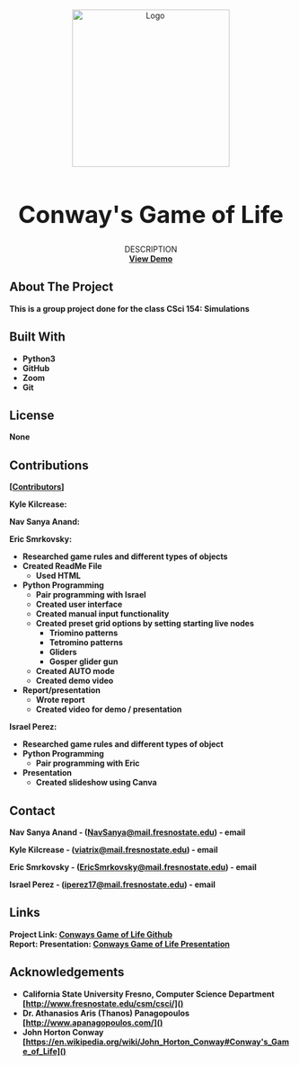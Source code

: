 <!-- PROJECT LOGO -->
<br />
<p align="center">
  <a href="https://github.com/IPrz17/cs154-CGOL">
    <img src="https://github.com/NavSanya/AsthmaTravels/blob/main/Images/Logo1.png" alt="Logo" width="280" height="280">
  </a>

  <h1 style="font-size:300%;" align="center" >Conway's Game of Life</h1>

  <p align="center">
     DESCRIPTION
    <br />
    <a href="https://github.com/IPrz17/cs154-CGOL"><strong>View Demo</a>
  </p>
</p>

<!-- ABOUT THE PROJECT -->
## About The Project
This is a group project done for the class CSci 154: Simulations

## Built With

* Python3[]()
* GitHub[]()
* Zoom 
* Git

<!-- LICENSE -->
## License
None

<!-- Contributions -->
## Contributions 
[[Contributors][contributors-url]]

Kyle Kilcrease:

Nav Sanya Anand:

Eric Smrkovsky:  
  - Researched game rules and different types of objects
  - Created ReadMe File  
    * Used HTML
  - Python Programming
    * Pair programming with Israel
    * Created user interface
    * Created manual input functionality
    * Created preset grid options by setting starting live nodes 
      - Triomino patterns
      - Tetromino patterns
      - Gliders
      - Gosper glider gun
    * Created AUTO mode
    * Created demo video  
  - Report/presentation
    * Wrote report
    * Created video for demo / presentation

Israel Perez:
  - Researched game rules and different types of object
  - Python Programming
    * Pair programming with Eric
  - Presentation
    * Created slideshow using Canva
    

<!-- CONTACT -->
## Contact

<!-- #Your Name - [@twitter_handle](https://twitter.com/twitter_handle) - email -->
Nav Sanya Anand - (NavSanya@mail.fresnostate.edu) - email

Kyle Kilcrease - (viatrix@mail.fresnostate.edu) - email

Eric Smrkovsky - (EricSmrkovsky@mail.fresnostate.edu) - email

Israel Perez - (iperez17@mail.fresnostate.edu) - email

## Links

Project Link: [Conways Game of Life Github](https://github.com/IPrz17/cs154-CGOL)  
Report: []()
Presentation: [Conways Game of Life Presentation]()

<!-- ACKNOWLEDGEMENTS -->
## Acknowledgements

* California State University Fresno, Computer Science Department [http://www.fresnostate.edu/csm/csci/]()
* Dr. Athanasios Aris (Thanos) Panagopoulos [http://www.apanagopoulos.com/]()
* John Horton Conway [https://en.wikipedia.org/wiki/John_Horton_Conway#Conway's_Game_of_Life]()
<!-- * []() -->

<!-- MARKDOWN LINKS & IMAGES -->
<!-- https://www.markdownguide.org/basic-syntax/#reference-style-links -->
[contributors-shield]: https://img.shields.io/github/contributors/EricSmrk/repo.svg?style=for-the-badge
[contributors-url]: https://github.com/IPrz17/cs154-CGOL/graphs/contributors
[forks-shield]: https://img.shields.io/github/forks/github_username/repo.svg?style=for-the-badge
[forks-url]: https://github.com/github_username/repo/network/members
[stars-shield]: https://img.shields.io/github/stars/github_username/repo.svg?style=for-the-badge
[stars-url]: https://github.com/github_username/repo/stargazers
[issues-shield]: https://img.shields.io/github/issues/github_username/repo.svg?style=for-the-badge
[issues-url]: https://github.com/github_username/repo/issues
[license-shield]: https://img.shields.io/github/license/github_username/repo.svg?style=for-the-badge
[license-url]: https://github.com/github_username/repo/blob/master/LICENSE.txt
[linkedin-shield]: https://img.shields.io/badge/-LinkedIn-black.svg?style=for-the-badge&logo=linkedin&colorB=555
[linkedin-url]: https://linkedin.com/in/github_username
